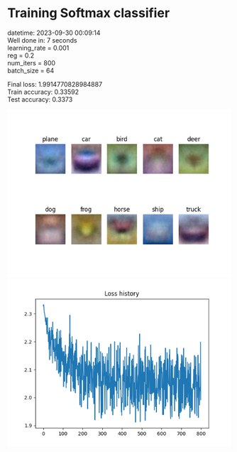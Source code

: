 # Training Softmax classifier  
datetime: 2023-09-30 00:09:14  
Well done in: 7 seconds  
learning_rate = 0.001  
reg = 0.2  
num_iters = 800  
batch_size = 64  

Final loss: 1.9914770828984887   
Train accuracy: 0.33592   
Test accuracy: 0.3373  
    
<img src="weights.png">  
<br>
<img src="loss.png">
